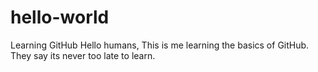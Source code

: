 # hello-world
Learning GitHub
Hello humans,
This is me learning the basics of GitHub. They say its never too late to learn.
